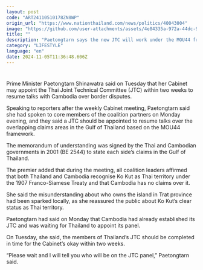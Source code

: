 ```yaml
---
layout: post
code: "ART24110510178ZN8WP"
origin_url: "https://www.nationthailand.com/news/politics/40043004"
image: "https://github.com/user-attachments/assets/4e84335a-972a-44dc-9d1a-e367264e6125"
title: ""
description: "Paetongtarn says the new JTC will work under the MOU44 framework, adding that concerns over Ko Kut were unfounded as the island belongs to Thailand"
category: "LIFESTYLE"
language: "en"
date: 2024-11-05T11:36:48.606Z
---
```


# 









Prime Minister Paetongtarn Shinawatra said on Tuesday that her Cabinet may appoint the Thai Joint Technical Committee (JTC) within two weeks to resume talks with Cambodia over border disputes.

Speaking to reporters after the weekly Cabinet meeting, Paetongtarn said she had spoken to core members of the coalition partners on Monday evening, and they said a JTC should be appointed to resume talks over the overlapping claims areas in the Gulf of Thailand based on the MOU44 framework.

The memorandum of understanding was signed by the Thai and Cambodian governments in 2001 (BE 2544) to state each side’s claims in the Gulf of Thailand.

The premier added that during the meeting, all coalition leaders affirmed that both Thailand and Cambodia recognise Ko Kut as Thai territory under the 1907 Franco-Siamese Treaty and that Cambodia has no claims over it.

She said the misunderstanding about who owns the island in Trat province had been sparked locally, as she reassured the public about Ko Kut’s clear status as Thai territory.

Paetongtarn had said on Monday that Cambodia had already established its JTC and was waiting for Thailand to appoint its panel.

On Tuesday, she said, the members of Thailand’s JTC should be completed in time for the Cabinet’s okay within two weeks.

“Please wait and I will tell you who will be on the JTC panel,” Paetongtarn said.